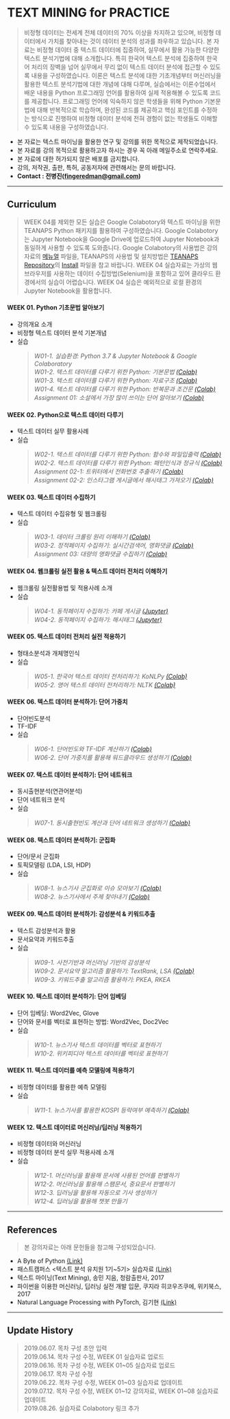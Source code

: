 # TEXT MINING for PRACTICE 

> 비정형 데이터는 전세계 전체 데이터의 70% 이상을 차지하고 있으며, 비정형 데이터에서 가치를 찾아내는 것이 데이터 분석의 성과를 좌우하고 있습니다. 본 자료는 비정형 데이터 중 텍스트 데이터에 집중하여, 실무에서 활용 가능한 다양한 텍스트 분석기법에 대해 소개합니다. 특히 한국어 텍스트 분석에 집중하여 한국어 처리의 장벽을 넘어 실무에서 무리 없이 텍스트 데이터 분석에 접근할 수 있도록 내용을 구성하였습니다. 이론은 텍스트 분석에 대한 기초개념부터 머신러닝을 활용한 텍스트 분석기법에 대한 개념에 대해 다루며, 실습에서는 이론수업에서 배운 내용을 Python 프로그래밍 언어를 활용하여 실제 적용해볼 수 있도록 코드를 제공합니다. 프로그래밍 언어에 익숙하지 않은 학생들을 위해 Python 기본문법에 대해 반복적으로 학습하며, 완성된 코드를 제공하고 핵심 포인트를 수정하는 방식으로 진행하여 비정형 데이터 분석에 전혀 경험이 없는 학생들도 이해할 수 있도록 내용을 구성하였습니다.

- 본 자료는 텍스트 마이닝을 활용한 연구 및 강의를 위한 목적으로 제작되었습니다.
- 본 자료를 강의 목적으로 활용하고자 하시는 경우 꼭 아래 메일주소로 연락주세요.
- 본 자료에 대한 허가되지 않은 배포를 금지합니다.
- 강의, 저작권, 출판, 특허, 공동저자에 관련해서는 문의 바랍니다.
- **Contact : 전병진(fingeredman@gmail.com)**

---
## Curriculum

> WEEK 04를 제외한 모든 실습은 Google Colabotory와 텍스트 마이닝을 위한 TEANAPS Python 패키지를 활용하여 구성하였습니다. Google Colabotory는 Jupyter Notebook을 Google Drive에 업로드하여 Jupyter Notebook과 동일하게 사용할 수 있도록 도와줍니다. Google Colabotory의 사용법은 강의자료의 [메뉴얼](https://github.com/fingeredman/text-mining-for-practice/blob/master/lecture-note/text-mining-for-practice-appendix.pdf) 파일을, TEANAPS의 사용법 및 설치방법은 [TEANAPS Repository](https://github.com/fingeredman/teanaps)의 [Install](https://github.com/fingeredman/teanaps) 파일을 참고 바랍니다. WEEK 04 실습자료는 가상의 웹브라우저를 사용하는 데이터 수집방법(Selenium)을 포함하고 있어 클라우드 환경에서의 실습이 어렵습니다. WEEK 04 실습은 예외적으로 로컬 환경의 Jupyter Notebook을 활용합니다.

#### WEEK 01. Python 기초문법 알아보기
- 강의개요 소개
- 비정형 텍스트 데이터 분석 기본개념
- 실습  
  > _W01-1. 실습환경: Python 3.7 & Jupyter Notebook & Google Colaboratory_  
  > _W01-2. 텍스트 데이터를 다루기 위한 Python: 기본문법 [(Colab)](https://colab.research.google.com/github/fingeredman/text-mining-for-practice/blob/master/practice-note/week_01/W01-2_text-mining-for-practice_python-basic.ipynb)_  
  > _W01-3. 텍스트 데이터를 다루기 위한 Python: 자료구조 [(Colab)](https://colab.research.google.com/github/fingeredman/text-mining-for-practice/blob/master/practice-note/week_01/W01-3_text-mining-for-practice_python-data-structure.ipynb)_  
  > _W01-4. 텍스트 데이터를 다루기 위한 Python: 반복문과 조건문 [(Colab)](https://colab.research.google.com/github/fingeredman/text-mining-for-practice/blob/master/practice-note/week_01/W01-4_text-mining-for-practice_python-conditional%26loop.ipynb)_  
  > _Assignment 01: 소설에서 가장 많이 쓰이는 단어 알아보기 [(Colab)](https://colab.research.google.com/github/fingeredman/text-mining-for-practice/blob/master/practice-note/week_01/ASSIGNMENT01_novel-word-count.ipynb)_  

#### WEEK 02. Python으로 텍스트 데이터 다루기
- 텍스트 데이터 실무 활용사례
- 실습  
  > _W02-1. 텍스트 데이터를 다루기 위한 Python: 함수와 파일입출력 [(Colab)](https://colab.research.google.com/github/fingeredman/text-mining-for-practice/blob/master/practice-note/week_02/W02-1_text-mining-for-practice_python-function%26file.ipynb)_  
  > _W02-2. 텍스트 데이터를 다루기 위한 Python: 패턴인식과 정규식 [(Colab)](https://colab.research.google.com/github/fingeredman/text-mining-for-practice/blob/master/practice-note/week_02/W02-2_text-mining-for-practice_python-regex.ipynb)_  
  > _Assignment 02-1: 트위터에서 전화번호 추출하기 [(Colab)](https://colab.research.google.com/github/fingeredman/text-mining-for-practice/blob/master/practice-note/week_02/ASSIGNMENT02-1_twitter-phone-number.ipynb)_  
  > _Assignment 02-2: 인스타그램 게시글에서 해시태그 가져오기 [(Colab)](https://colab.research.google.com/github/fingeredman/text-mining-for-practice/blob/master/practice-note/week_02/ASSIGNMENT02-2_instagram-hashtag.ipynb)_  

#### WEEK 03. 텍스트 데이터 수집하기
- 텍스트 데이터 수집유형 및 웹크롤링 
- 실습  
  > _W03-1. 데이터 크롤링 원리 이해하기 [(Colab)](https://colab.research.google.com/github/fingeredman/text-mining-for-practice/blob/master/practice-note/week_03/W03-1_text-mining-for-practice_python-crawling-intro.ipynb)_  
  > _W03-2. 정적페이지 수집하기: 실시간검색어, 영화댓글 [(Colab)](https://colab.research.google.com/github/fingeredman/text-mining-for-practice/blob/master/practice-note/week_03/W03-2_text-mining-for-practice_python-crawling-practice-1.ipynb)_  
  > _Assignment 03: 대량의 영화댓글 수집하기 [(Colab)](https://colab.research.google.com/github/fingeredman/text-mining-for-practice/blob/master/practice-note/week_03/ASSIGNMENT01_movie-comment-crawler.ipynb)_  
  
#### WEEK 04. 웹크롤링 실전 활용 & 텍스트 데이터 전처리 이해하기
- 웹크롤링 실전활용법 및 적용사례 소개
- 실습  
  > _W04-1. 동적페이지 수집하기: 카페 게시글 [(Jupyter)](https://github.com/fingeredman/text-mining-for-practice/blob/master/practice-note/week_04/W04-1_text-mining-for-practice_python-crawling-practice-2.ipynb)_  
  > _W04-2. 동적페이지 수집하기: 해시태그 [(Jupyter)](https://github.com/fingeredman/text-mining-for-practice/blob/master/practice-note/week_04/W04-2_text-mining-for-practice_python-crawling-practice-3.ipynb)_  
  
#### WEEK 05. 텍스트 데이터 전처리 실전 적용하기
- 형태소분석과 개체명인식
- 실습  
  > _W05-1. 한국어 텍스트 데이터 전처리하기: KoNLPy [(Colab)](https://colab.research.google.com/github/fingeredman/text-mining-for-practice/blob/master/practice-note/week_05/W05-1_text-mining-for-practice_python-korean-nlp.ipynb)_  
  > _W05-2. 영어 텍스트 데이터 전처리하기: NLTK [(Colab)](https://colab.research.google.com/github/fingeredman/text-mining-for-practice/blob/master/practice-note/week_05/W05-2_text-mining-for-practice_python-english-nlp.ipynb)_

#### WEEK 06. 텍스트 데이터 분석하기: 단어 가중치
- 단어빈도분석
- TF-IDF
- 실습  
  > _W06-1. 단어빈도와 TF-IDF 계산하기 [(Colab)](https://colab.research.google.com/github/fingeredman/text-mining-for-practice/blob/master/practice-note/week_06/W06-1_text-mining-for-practice_python-tf-idf.ipynb)_  
  > _W06-2. 단어 가중치를 활용해 워드클라우드 생성하기 [(Colab)](https://colab.research.google.com/github/fingeredman/text-mining-for-practice/blob/master/practice-note/week_06/W06-2_text-mining-for-practice_python-wordcloud.ipynb)_

#### WEEK 07. 텍스트 데이터 분석하기: 단어 네트워크
- 동시출현분석(연관어분석)
- 단어 네트워크 분석
- 실습  
  > _W07-1. 동시출현빈도 계산과 단어 네트워크 생성하기 [(Colab)](https://colab.research.google.com/github/fingeredman/text-mining-for-practice/blob/master/practice-note/week_07/W07-1_text-mining-for-practice_python-co-word.ipynb)_  

#### WEEK 08. 텍스트 데이터 분석하기: 군집화
- 단어/문서 군집화
- 토픽모델링 (LDA, LSI, HDP)
- 실습  
  > _W08-1. 뉴스기사 군집화로 이슈 모아보기 [(Colab)](https://colab.research.google.com/github/fingeredman/text-mining-for-practice/blob/master/practice-note/week_08/W08-1_text-mining-for-practice_python-clustering.ipynb)_  
  > _W08-2. 뉴스기사에서 주제 찾아내기 [(Colab)](https://colab.research.google.com/github/fingeredman/text-mining-for-practice/blob/master/practice-note/week_08/W08_2_text_mining_for_practice_python_topic_modeling.ipynb)_  
  
#### WEEK 09. 텍스트 데이터 분석하기: 감성분석 & 키워드추출
- 텍스트 감성분석과 활용
- 문서요약과 키워드추출
- 실습  
  > _W09-1. 사전기반과 머신러닝 기반의 감성분석_  
  > _W09-2. 문서요약 알고리즘 활용하기: TextRank, LSA [(Colab)](https://colab.research.google.com/github/fingeredman/text-mining-for-practice/blob/master/practice-note/week_09/W09-1_text-mining-for-practice_python-summarization.ipynb)_  
  > _W09-3. 키워드추출 알고리즘 활용하기: PKEA, RKEA_

#### WEEK 10. 텍스트 데이터 분석하기: 단어 임베딩
- 단어 임베딩: Word2Vec, Glove
- 단어와 문서를 벡터로 표현하는 방법: Word2Vec, Doc2Vec
- 실습  
  > _W10-1. 뉴스기사 텍스트 데이터를 벡터로 표현하기_  
  > _W10-2. 위키피디아 텍스트 데이터를 벡터로 표현하기_

#### WEEK 11. 텍스트 데이터를 예측 모델링에 적용하기
- 비정형 데이터를 활용한 예측 모델링
- 실습  
  > _W11-1. 뉴스기사를 활용한 KOSPI 등락여부 예측하기 [(Colab)](https://colab.research.google.com/github/fingeredman/text-mining-for-practice/blob/master/practice-note/week_11/W11-1_text-mining-for-practice_python-kospi-prediction.ipynb)_

#### WEEK 12. 텍스트 데이터로 머신러닝/딥러닝 적용하기
- 비정형 데이터와 머신러닝
- 비정형 데이터 분석 실무 적용사례 소개
- 실습  
  > _W12-1. 머신러닝을 활용해 문서에 사용된 언어를 판별하기_  
  > _W12-2. 머신러닝을 활용해 스팸문서, 중요문서 판별하기_  
  > _W12-3. 딥러닝을 활용해 자동으로 기사 생성하기_  
  > _W12-4. 딥러닝을 활용해 챗봇 만들기_  

---
## References
> 본 강의자료는 아래 문헌들을 참고해 구성되었습니다.
- A Byte of Python [(Link)](https://python.swaroopch.com/)
- 패스트캠퍼스 <텍스트 분석 유치원 1기~5기> 실습자료 [(Link)](https://www.fastcampus.co.kr/data_class_textmining/)
- 텍스트 마이닝(Text Mining), 송민 지음, 청람출판사, 2017
- 파이썬을 이용한 머신러닝, 딥러닝 실전 개발 입문, 쿠지라 히코우즈쿠에, 위키북스, 2017
- Natural Language Processing with PyTorch, 김기현 [(Link)](https://kh-kim.gitbook.io/natural-language-processing-with-pytorch/)

---
## Update History
> 2019.06.07. 목차 구성 초안 입력  
> 2019.06.14. 목차 구성 수정, WEEK 01 실습자료 업로드    
> 2019.06.16. 목차 구성 수정, WEEK 01\~05 실습자료 업로드    
> 2019.06.17. 목차 구성 수정    
> 2019.06.22. 목차 구성 수정, WEEK 01\~03 실습자료 업데이트  
> 2019.07.12. 목차 구성 수정, WEEK 01\~12 강의자료, WEEK 01\~08 실습자료 업데이트  
> 2019.08.26. 실습자료 Colabotory 링크 추가  

